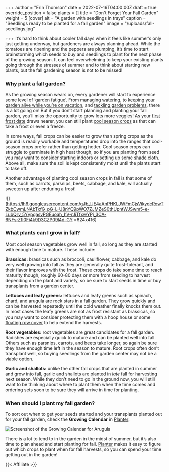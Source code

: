 +++
author = "Erin Thomson"
date = 2022-07-16T04:00:00Z
draft = true
override_position = false
plants = []
title = "Don't Forget Your Fall Garden"
weight = 5
[cover]
alt = "A garden with seedlings in trays"
caption = "Seedlings ready to be planted for a fall garden"
image = "/uploads/fall-seedlings.jpg"

+++
It’s hard to think about cooler fall days when it feels like summer’s only just getting underway, but gardeners are always planning ahead. While the tomatoes are ripening and the peppers are plumping, it’s time to start brainstorming which seeds to buy and seedlings to plant for the next phase of the growing season. It can feel overwhelming to keep your existing plants going through the stresses of summer and to think about starting new plants, but the fall gardening season is not to be missed!

### Why plant a fall garden?

As the growing season wears on, every gardener will start to experience some level of ‘garden fatigue’. From managing [watering](https://blog.planter.garden/posts/watering-more-than-a-garden-chore/), to [keeping your garden alive while you’re on vacation](https://blog.planter.garden/posts/garden-preparation-for-a-worry-free-vacation/), and [tackling garden problems](https://blog.planter.garden/posts/what-s-wrong-with-my-plant/), there is a lot going on! But if you don’t start planning and planting your fall garden, you’ll miss the opportunity to grow lots more veggies! As your [first frost date](https://blog.planter.garden/posts/know-where-you-grow-hardiness-zones-and-frost-dates/) draws nearer, you can still plant [cool season crops](https://blog.planter.garden/posts/cold-hardy-crops/) as that can take a frost or even a freeze.

In some ways, fall crops can be easier to grow than spring crops as the ground is readily workable and temperatures drop into the ranges that cool-season crops prefer rather than getting hotter. Cool season crops can struggle to germinate in high heat though, so if you are planting from seed you may want to consider starting indoors or setting up some [shade cloth](https://www.amazon.com/s?k=shade+cloth). Above all, make sure the soil is kept consistently moist until the plants start to take off.

Another advantage of planting cool season crops in fall is that some of them, such as carrots, parsnips, beets, cabbage, and kale, will actually sweeten up after enduring a frost!

![](https://lh6.googleusercontent.com/gJb_UE4aAnPHKLJWFmCjsVikydcRowTZkbCwmLNAbTxfG_pG-L-U8nYQ9pWO7ZJMZeS0thUpntWJSwm5-e-LubQrv_5YypgasvPGEuoah_hV-rJiTfxwYPj_3CA-6NFsrZfI0Fi4k9D3CZP09l4d-GY =624x416)

### What plants can I grow in fall?

Most cool season vegetables grow well in fall, so long as they are started with enough time to mature. These include:

**Brassicas:** brassicas such as broccoli, cauliflower, cabbage, and kale do very well growing into fall as they are generally quite frost-tolerant, and their flavor improves with the frost. These crops do take some time to reach maturity though, roughly 60-80 days or more from seeding to harvest depending on the plant and variety, so be sure to start seeds in time or buy transplants from a garden center.

**Lettuces and leafy greens:** lettuces and leafy greens such as spinach, chard, and arugula are rock stars in a fall garden. They grow quickly and can be harvested repeatedly until the cold weather finally knocks them out. In most cases the leafy greens are not as frost resistant as brassicas, so you may want to consider protecting them with a hoop house or some [floating row cover](https://www.amazon.com/s?k=floating+row+cover) to help extend the harvests.

**Root vegetables:** root vegetables are great candidates for a fall garden. Radishes are especially quick to mature and can be planted well into fall. Others such as parsnips, carrots, and beets take longer, so again be sure they have enough time left in the season to mature. Root crops often don’t transplant well, so buying seedlings from the garden center may not be a viable option.

**Garlic and shallots:** unlike the other fall crops that are planted in summer and grow into fall, garlic and shallots are planted in _late_ fall for harvesting next season. While they don’t need to go in the ground now, you will still want to be thinking about where to plant them when the time comes and ordering sets soon to be sure they will arrive in time for planting.

### When should I plant my fall garden?

To sort out when to get your seeds started and your transplants planted out for your fall garden, check the **Growing Calendar** in [Planter](https://planter.garden/):

![Screenshot of the Growing Calendar for Arugula](/uploads/growing-calendar-arugula.jpg)

There is a lot to tend to in the garden in the midst of summer, but it’s also time to plan ahead and start planting for fall. [Planter](https://planter.garden/) makes it easy to figure out which crops to plant when for fall harvests, so you can spend your time getting out in the garden!

{{< Affiliate >}}